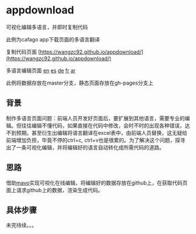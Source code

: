 # appdownload
可视化编辑多语言，并即时复制代码

此例为cafago app下载页面的多语言翻译

复制代码页面
[https://wangzc92.github.io/appdownload/](https://wangzc92.github.io/appdownload/)

多语言编辑页面
[en](https://wangzc92.github.io/appdownload/en/) [es](https://wangzc92.github.io/appdownload/es/) [de](https://wangzc92.github.io/appdownload/de/) [fr](https://wangzc92.github.io/appdownload/fr/) [ar](https://wangzc92.github.io/appdownload/ar/)

此例将数据存放在master分支，静态页面存放在gh-pages分支上

## 背景
制作多语言页面问题：前端人员开发好页面后，要扩展到其他语言，需要专业的编辑。但往往编辑不懂代码，如果直接在代码中修改，会时不时的出现各种错误，达不到预期。甚至衍生出编辑将语言翻译在excel表中，由前端人员替换，这无疑给前端增加负担，毕竟不停的ctrl+c, ctrl+v也是很累的。为了解决这个问题，探寻出了一条可视化编辑，并将编辑好的语言自动转化成所需代码的道路。

## 思路
借助[mavo](http://mavo.io)实现可视化在线编辑，将编辑好的数据存放在github上，在获取代码页面上请求github上的数据，渲染生成代码。

## 具体步骤

未完待续。。。
